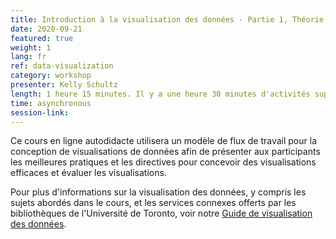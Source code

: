 ```yaml
---
title: Introduction à la visualisation des données - Partie 1, Théorie et critique
date: 2020-09-21
featured: true
weight: 1
lang: fr
ref: data-visualization
category: workshop
presenter: Kelly Schultz
length: 1 heure 15 minutes. Il y a une heure 30 minutes d'activités supplémentaires.
time: asynchronous
session-link:
---
```


Ce cours en ligne autodidacte utilisera un modèle de flux de travail pour la conception de visualisations de données afin de présenter aux participants les meilleures pratiques et les directives pour concevoir des visualisations efficaces et évaluer les visualisations.

Pour plus d'informations sur la visualisation des données, y compris les sujets abordés dans le cours, et les services connexes offerts par les bibliothèques de l'Université de Toronto, voir notre [Guide de visualisation des données](https://mdl.library.utoronto.ca/dataviz/getting-started).
